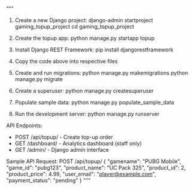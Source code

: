 """
1. Create a new Django project:
   django-admin startproject gaming_topup_project
   cd gaming_topup_project

2. Create the topup app:
   python manage.py startapp topup

3. Install Django REST Framework:
   pip install djangorestframework

4. Copy the code above into respective files

5. Create and run migrations:
   python manage.py makemigrations
   python manage.py migrate

6. Create a superuser:
   python manage.py createsuperuser

7. Populate sample data:
   python manage.py populate_sample_data

8. Run the development server:
   python manage.py runserver

API Endpoints:
- POST /api/topup/ - Create top-up order
- GET /dashboard/ - Analytics dashboard (staff only)
- GET /admin/ - Django admin interface

Sample API Request:
POST /api/topup/
{
    "gamename": "PUBG Mobile",
    "game_id": "pubg123",
    "product_name": "UC Pack 325",
    "product_id": 2,
    "product_price": 4.99,
    "user_email": "player@example.com",
    "payment_status": "pending"
}
"""